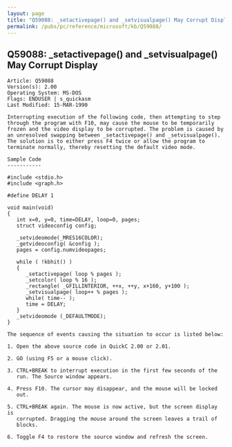 ```yaml
---
layout: page
title: "Q59088: _setactivepage() and _setvisualpage() May Corrupt Display"
permalink: /pubs/pc/reference/microsoft/kb/Q59088/
---
```


## Q59088: _setactivepage() and _setvisualpage() May Corrupt Display

	Article: Q59088
	Version(s): 2.00
	Operating System: MS-DOS
	Flags: ENDUSER | s_quickasm
	Last Modified: 15-MAR-1990
	
	Interrupting execution of the following code, then attempting to step
	through the program with F10, may cause the mouse to be temporarily
	frozen and the video display to be corrupted. The problem is caused by
	an unresolved swapping between _setactivepage() and _setvisualpage().
	The solution is to either press F4 twice or allow the program to
	terminate normally, thereby resetting the default video mode.
	
	Sample Code
	-----------
	
	#include <stdio.h>
	#include <graph.h>
	
	#define DELAY 1
	
	void main(void)
	{
	   int x=0, y=0, time=DELAY, loop=0, pages;
	   struct videoconfig config;
	
	   _setvideomode(_MRES16COLOR);
	   _getvideoconfig( &config );
	   pages = config.numvideopages;
	
	   while ( !kbhit() )
	   {
	      _setactivepage( loop % pages );
	      _setcolor( loop % 16 );
	      _rectangle( _GFILLINTERIOR, ++x, ++y, x+160, y+100 );
	      _setvisualpage( loop++ % pages );
	      while( time-- );
	      time = DELAY;
	   }
	   _setvideomode (_DEFAULTMODE);
	}
	
	The sequence of events causing the situation to occur is listed below:
	
	1. Open the above source code in QuickC 2.00 or 2.01.
	
	2. GO (using F5 or a mouse click).
	
	3. CTRL+BREAK to interrupt execution in the first few seconds of the
	   run. The Source window appears.
	
	4. Press F10. The cursor may disappear, and the mouse will be locked
	   out.
	
	5. CTRL+BREAK again. The mouse is now active, but the screen display is
	   corrupted. Dragging the mouse around the screen leaves a trail of
	   blocks.
	
	6. Toggle F4 to restore the source window and refresh the screen.
